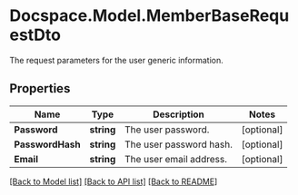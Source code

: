 # Docspace.Model.MemberBaseRequestDto
The request parameters for the user generic information.

## Properties

Name | Type | Description | Notes
------------ | ------------- | ------------- | -------------
**Password** | **string** | The user password. | [optional] 
**PasswordHash** | **string** | The user password hash. | [optional] 
**Email** | **string** | The user email address. | [optional] 

[[Back to Model list]](../README.md#documentation-for-models) [[Back to API list]](../README.md#documentation-for-api-endpoints) [[Back to README]](../README.md)

